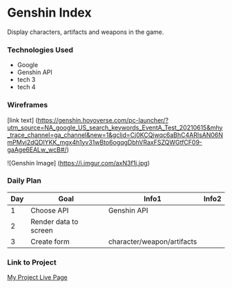 # Genshin Index

Display characters, artifacts and weapons in the game.

### Technologies Used

- Google
- Genshin API
- tech 3
- tech 4

### Wireframes

[link text] (https://genshin.hoyoverse.com/pc-launcher/?utm_source=NA_google_US_search_keywords_EventA_Test_20210615&mhy_trace_channel=ga_channel&new=1&gclid=Cj0KCQjwqc6aBhC4ARIsAN06NmPMvj2dQDlYKK_mgx4h1yv31wBto6ogqgDbhVRaxFSZQWGtfCF09-gaAge6EALw_wcB#/)

![Genshin Image] (https://i.imgur.com/axN3f1j.jpg)

### Daily Plan

| Day | Goal | Info1| Info2 |
|-----|------|------|-------|
| 1 | Choose API | Genshin API | 
| 2 | Render data to screen |
| 3 | Create form | character/weapon/artifacts |

### Link to Project
[My Project Live Page](https://projectone-sepia.vercel.app/)

